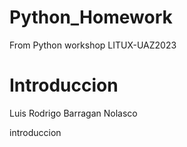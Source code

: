 # Python_Homework
From Python  workshop LITUX-UAZ2023


# Introduccion 







Luis Rodrigo Barragan Nolasco

introduccion